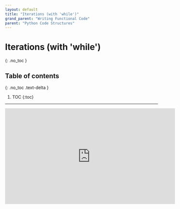 ```yaml
---
layout: default
title: "Iterations (with 'while')"
grand_parent: "Writing Functional Code"
parent: "Python Code Structures"
---
```


# Iterations (with 'while')
{: .no_toc }

## Table of contents
{: .no_toc .text-delta }

1. TOC
{:toc}

---


<iframe width="560" height="315" src="https://www.youtube-nocookie.com/embed/-OtS26x0gzY?si=EF5oKgkcqiyphWzQ" title="YouTube video player" frameborder="0" allow="accelerometer; autoplay; clipboard-write; encrypted-media; gyroscope; picture-in-picture; web-share" allowfullscreen></iframe>
